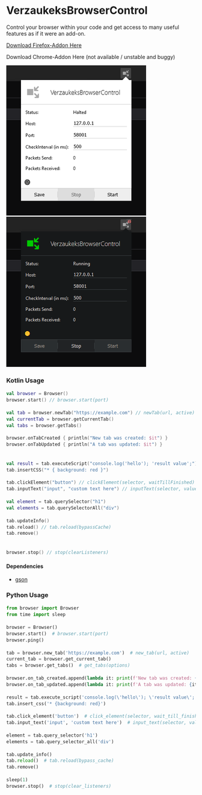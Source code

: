 # VerzaukeksBrowserControl
Control your browser within your code
and get access to many useful features as if it were an add-on.

[Download Firefox-Addon Here](https://addons.mozilla.org/en-US/firefox/addon/verzaukeksbrowsercontrol/)

Download Chrome-Addon Here (not available / unstable and buggy)

![Firefox Popup](addon/extras/screenshot_popup.png)
![Firefox Popup Dark](addon/extras/screenshot_popup_dark.png)

### Kotlin Usage
````kotlin
val browser = Browser()
browser.start() // browser.start(port)

val tab = browser.newTab("https://example.com") // newTab(url, active)
val currentTab = browser.getCurrentTab()
val tabs = browser.getTabs()

browser.onTabCreated { println("New tab was created: $it") }
browser.onTabUpdated { println("A tab was updated: $it") }


val result = tab.executeScript("console.log('hello'); 'result value';") // executeScript(script, expectAnswer)
tab.insertCSS("* { background: red }")

tab.clickElement("button") // clickElement(selector, waitTillFinished)
tab.inputText("input", "custom text here") // inputText(selector, value, waitTillFinished)

val element = tab.querySelector("h1")
val elements = tab.querySelectorAll("div")

tab.updateInfo()
tab.reload() // tab.reload(bypassCache)
tab.remove()


browser.stop() // stop(clearListeners)
````
#### Dependencies
* [gson](https://github.com/google/gson)

### Python Usage
````python
from browser import Browser
from time import sleep

browser = Browser()
browser.start()  # browser.start(port)
browser.ping()

tab = browser.new_tab('https://example.com')  # new_tab(url, active)
current_tab = browser.get_current_tab()
tabs = browser.get_tabs()  # get_tabs(options)

browser.on_tab_created.append(lambda it: print(f'New tab was created: {it}'))
browser.on_tab_updated.append(lambda it: print(f'A tab was updated: {it}'))

result = tab.execute_script('console.log(\'hello\'); \'result value\';')  # execute_script(script, expect_answer)
tab.insert_css('* {background: red}')

tab.click_element('button')  # click_element(selector, wait_till_finished)
tab.input_text('input', 'custom text here')  # input_text(selector, value, wait_till_finished)

element = tab.query_selector('h1')
elements = tab.query_selector_all('div')

tab.update_info()
tab.reload()  # tab.reload(bypass_cache)
tab.remove()

sleep(1)
browser.stop()  # stop(clear_listeners)
````